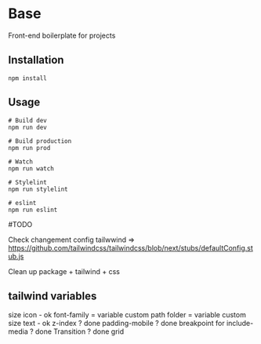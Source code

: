 # Base

Front-end boilerplate for projects

## Installation

```
npm install 
```

## Usage

```
# Build dev 
npm run dev

# Build production 
npm run prod

# Watch
npm run watch

# Stylelint 
npm run stylelint

# eslint 
npm run eslint
```

#TODO 

Check changement config tailwwind => https://github.com/tailwindcss/tailwindcss/blob/next/stubs/defaultConfig.stub.js

Clean up package + tailwind + css

## tailwind variables
size icon - ok
font-family = variable custom
path folder = variable custom
size text - ok
z-index ? done
padding-mobile ? done
breakpoint for include-media ? done
Transition ? done
grid

